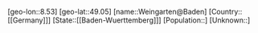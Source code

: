 ﻿---
location: [49.05,8.53]
type: City
tags:
- geo/City


SpocWebEntityId: 35504
isDeleted: false
confidential: public

---
[geo-lon::8.53]
[geo-lat::49.05]
[name::Weingarten@Baden]
[Country::[[Germany]]]
[State::[[Baden-Wuerttemberg]]]
[Population::]
[Unknown::]

